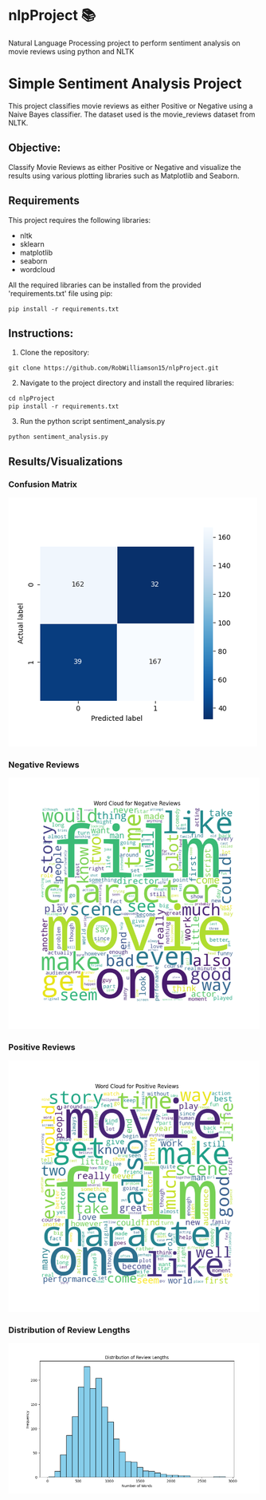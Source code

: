 # nlpProject 📚
Natural Language Processing project to perform sentiment analysis on movie reviews using python and NLTK

# Simple Sentiment Analysis Project
This project classifies movie reviews as either Positive or Negative using a Naive Bayes classifier. 
The dataset used is the movie_reviews dataset from NLTK.

## Objective:
Classify Movie Reviews as either Positive or Negative and visualize the results using various plotting libraries such as Matplotlib and Seaborn.

## Requirements
This project requires the following libraries:
- nltk
- sklearn
- matplotlib
- seaborn
- wordcloud

All the required libraries can be installed from the provided 'requirements.txt' file using pip:
```
pip install -r requirements.txt
```

## Instructions:
1. Clone the repository:
```
git clone https://github.com/RobWilliamson15/nlpProject.git
``` 
2. Navigate to the project directory and install the required libraries:
```
cd nlpProject
pip install -r requirements.txt
```
3. Run the python script sentiment_analysis.py
```
python sentiment_analysis.py
```

## Results/Visualizations
### Confusion Matrix
<img src="/ConfusionMatrix.png">

### Negative Reviews
<img src="/WordCloudForNegativeReviews.png">

### Positive Reviews
<img src="/WordCloudForPositiveReviews.png">

### Distribution of Review Lengths
<img src="/DistributionOfReviewLengths.png">

